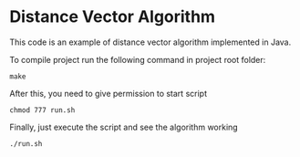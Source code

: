# Distance Vector Algorithm

This code is an example of distance vector algorithm implemented in Java.

To compile project run the following command in project root folder:
```
make
```

After this, you need to give permission to start script
```
chmod 777 run.sh 
```

Finally, just execute the script and see the algorithm working
```
./run.sh
```